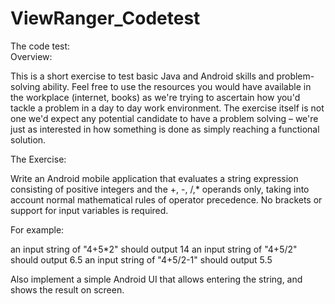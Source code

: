 # ViewRanger_Codetest

The code test: </br>
Overview:

This is a short exercise to test basic Java and Android skills and problem-solving ability. Feel free to use the resources you would have available in the workplace (internet, books) as we're trying to ascertain how you'd tackle a problem in a day to day work environment. The exercise itself is not one we'd expect any potential candidate to have a problem solving – we're just as interested in how something is done as simply reaching a functional solution.

The Exercise:

Write an Android mobile application that evaluates a string expression consisting of positive integers and the +, -, /,* operands only, taking into account normal mathematical rules of operator precedence. No brackets or support for input variables is required.

For example:

an input string of "4+5*2" should output 14
an input string of "4+5/2" should output 6.5
an input string of "4+5/2-1" should output 5.5

Also implement a simple Android UI that allows entering the string, and shows the result on screen.

